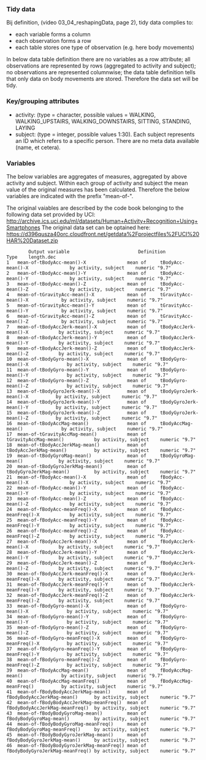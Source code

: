 ### Tidy data

Bij definition, (video 03_04_reshapingData, page 2), tidy data complies to:

* each variable forms a column
* each observation forms a row
* each table stores one type of observation (e.g. here body movements)

In below data table definition there are no variables as a row attribute; all observations are represented by rows (aggregated to activity and subject); no observations are represented columnwise; the data table definition tells that only data on body movements are stored. Therefore the data set will be tidy.


### Key/grouping attributes

* activity: (type = character, possible values = WALKING, WALKING_UPSTAIRS, WALKING_DOWNSTAIRS, SITTING, STANDING, LAYING
* subject: (type = integer, possible values 1:30). Each subject represents an ID which refers to a specific person. There are no meta data available (name, et cetera). 


### Variables

The below variables are aggregates of measures, aggregated by above activity and subject. Within each group of activity and subject the mean value of the original measures has been calculated. Therefore the below variables are indicated with the prefix "mean-of-". 

The original vaiables are described by the code book belonging to the following data set provided by UCI:
	http://archive.ics.uci.edu/ml/datasets/Human+Activity+Recognition+Using+Smartphones
The original data set can be optained here: 
	https://d396qusza40orc.cloudfront.net/getdata%2Fprojectfiles%2FUCI%20HAR%20Dataset.zip 

```
        Output variable                         Definition                                                              Type    length.dec
1	mean-of-tBodyAcc-mean()-X              	mean of 	tBodyAcc-mean()-X              	by activity, subject	numeric	"9.7"
2	mean-of-tBodyAcc-mean()-Y              	mean of 	tBodyAcc-mean()-Y              	by activity, subject	numeric	"9.7"
3	mean-of-tBodyAcc-mean()-Z              	mean of 	tBodyAcc-mean()-Z              	by activity, subject	numeric	"9.7"
4	mean-of-tGravityAcc-mean()-X           	mean of 	tGravityAcc-mean()-X           	by activity, subject	numeric	"9.7"
5	mean-of-tGravityAcc-mean()-Y           	mean of 	tGravityAcc-mean()-Y           	by activity, subject	numeric	"9.7"
6	mean-of-tGravityAcc-mean()-Z           	mean of 	tGravityAcc-mean()-Z           	by activity, subject	numeric	"9.7"
7	mean-of-tBodyAccJerk-mean()-X          	mean of 	tBodyAccJerk-mean()-X          	by activity, subject	numeric	"9.7"
8	mean-of-tBodyAccJerk-mean()-Y          	mean of 	tBodyAccJerk-mean()-Y          	by activity, subject	numeric	"9.7"
9	mean-of-tBodyAccJerk-mean()-Z          	mean of 	tBodyAccJerk-mean()-Z          	by activity, subject	numeric	"9.7"
10	mean-of-tBodyGyro-mean()-X             	mean of 	tBodyGyro-mean()-X             	by activity, subject	numeric	"9.7"
11	mean-of-tBodyGyro-mean()-Y             	mean of 	tBodyGyro-mean()-Y             	by activity, subject	numeric	"9.7"
12	mean-of-tBodyGyro-mean()-Z             	mean of 	tBodyGyro-mean()-Z             	by activity, subject	numeric	"9.7"
13	mean-of-tBodyGyroJerk-mean()-X         	mean of 	tBodyGyroJerk-mean()-X         	by activity, subject	numeric	"9.7"
14	mean-of-tBodyGyroJerk-mean()-Y         	mean of 	tBodyGyroJerk-mean()-Y         	by activity, subject	numeric	"9.7"
15	mean-of-tBodyGyroJerk-mean()-Z         	mean of 	tBodyGyroJerk-mean()-Z         	by activity, subject	numeric	"9.7"
16	mean-of-tBodyAccMag-mean()             	mean of 	tBodyAccMag-mean()             	by activity, subject	numeric	"9.7"
17	mean-of-tGravityAccMag-mean()          	mean of 	tGravityAccMag-mean()          	by activity, subject	numeric	"9.7"
18	mean-of-tBodyAccJerkMag-mean()         	mean of 	tBodyAccJerkMag-mean()         	by activity, subject	numeric	"9.7"
19	mean-of-tBodyGyroMag-mean()            	mean of 	tBodyGyroMag-mean()            	by activity, subject	numeric	"9.7"
20	mean-of-tBodyGyroJerkMag-mean()        	mean of 	tBodyGyroJerkMag-mean()        	by activity, subject	numeric	"9.7"
21	mean-of-fBodyAcc-mean()-X              	mean of 	fBodyAcc-mean()-X              	by activity, subject	numeric	"9.7"
22	mean-of-fBodyAcc-mean()-Y              	mean of 	fBodyAcc-mean()-Y              	by activity, subject	numeric	"9.7"
23	mean-of-fBodyAcc-mean()-Z              	mean of 	fBodyAcc-mean()-Z              	by activity, subject	numeric	"9.7"
24	mean-of-fBodyAcc-meanFreq()-X          	mean of 	fBodyAcc-meanFreq()-X          	by activity, subject	numeric	"9.7"
25	mean-of-fBodyAcc-meanFreq()-Y          	mean of 	fBodyAcc-meanFreq()-Y          	by activity, subject	numeric	"9.7"
26	mean-of-fBodyAcc-meanFreq()-Z          	mean of 	fBodyAcc-meanFreq()-Z          	by activity, subject	numeric	"9.7"
27	mean-of-fBodyAccJerk-mean()-X          	mean of 	fBodyAccJerk-mean()-X          	by activity, subject	numeric	"9.7"
28	mean-of-fBodyAccJerk-mean()-Y          	mean of 	fBodyAccJerk-mean()-Y          	by activity, subject	numeric	"9.7"
29	mean-of-fBodyAccJerk-mean()-Z          	mean of 	fBodyAccJerk-mean()-Z          	by activity, subject	numeric	"9.7"
30	mean-of-fBodyAccJerk-meanFreq()-X      	mean of 	fBodyAccJerk-meanFreq()-X      	by activity, subject	numeric	"9.7"
31	mean-of-fBodyAccJerk-meanFreq()-Y      	mean of 	fBodyAccJerk-meanFreq()-Y      	by activity, subject	numeric	"9.7"
32	mean-of-fBodyAccJerk-meanFreq()-Z      	mean of 	fBodyAccJerk-meanFreq()-Z      	by activity, subject	numeric	"9.7"
33	mean-of-fBodyGyro-mean()-X             	mean of 	fBodyGyro-mean()-X             	by activity, subject	numeric	"9.7"
34	mean-of-fBodyGyro-mean()-Y             	mean of 	fBodyGyro-mean()-Y             	by activity, subject	numeric	"9.7"
35	mean-of-fBodyGyro-mean()-Z             	mean of 	fBodyGyro-mean()-Z             	by activity, subject	numeric	"9.7"
36	mean-of-fBodyGyro-meanFreq()-X         	mean of 	fBodyGyro-meanFreq()-X         	by activity, subject	numeric	"9.7"
37	mean-of-fBodyGyro-meanFreq()-Y         	mean of 	fBodyGyro-meanFreq()-Y         	by activity, subject	numeric	"9.7"
38	mean-of-fBodyGyro-meanFreq()-Z         	mean of 	fBodyGyro-meanFreq()-Z         	by activity, subject	numeric	"9.7"
39	mean-of-fBodyAccMag-mean()             	mean of 	fBodyAccMag-mean()             	by activity, subject	numeric	"9.7"
40	mean-of-fBodyAccMag-meanFreq()         	mean of 	fBodyAccMag-meanFreq()         	by activity, subject	numeric	"9.7"
41	mean-of-fBodyBodyAccJerkMag-mean()     	mean of 	fBodyBodyAccJerkMag-mean()     	by activity, subject	numeric	"9.7"
42	mean-of-fBodyBodyAccJerkMag-meanFreq() 	mean of 	fBodyBodyAccJerkMag-meanFreq() 	by activity, subject	numeric	"9.7"
43	mean-of-fBodyBodyGyroMag-mean()        	mean of 	fBodyBodyGyroMag-mean()        	by activity, subject	numeric	"9.7"
44	mean-of-fBodyBodyGyroMag-meanFreq()    	mean of 	fBodyBodyGyroMag-meanFreq()    	by activity, subject	numeric	"9.7"
45	mean-of-fBodyBodyGyroJerkMag-mean()    	mean of 	fBodyBodyGyroJerkMag-mean()    	by activity, subject	numeric	"9.7"
46	mean-of-fBodyBodyGyroJerkMag-meanFreq()	mean of 	fBodyBodyGyroJerkMag-meanFreq()	by activity, subject	numeric	"9.7"
```







